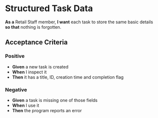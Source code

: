 # Structured Task Data

**As a** Retail Staff member, **I want** each task to store the same basic details **so that** nothing is forgotten.

## Acceptance Criteria

### Positive
- **Given** a new task is created
- **When** I inspect it
- **Then** it has a title, ID, creation time and completion flag

### Negative
- **Given** a task is missing one of those fields
- **When** I use it
- **Then** the program reports an error
